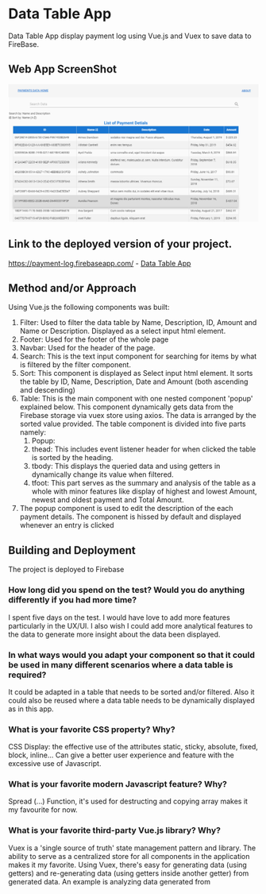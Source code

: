 # Data Table App

Data Table App display payment log using Vue.js and Vuex to save data to FireBase. 

## Web App ScreenShot

![Web App ScreenShot](/image/screenshot.png)

## Link to the deployed version of your project.

https://payment-log.firebaseapp.com/ - [Data Table App](https://payment-log.firebaseapp.com/)

## Method and/or Approach

Using Vue.js the following components was built:

1. Filter: Used to filter the data table by Name, Description, ID, Amount and Name or Description. Displayed as a select input html element.
2. Footer: Used for the footer of the whole page
3. Navbar: Used for the header of the page.
4. Search: This is the text input component for searching for items by what is filtered by the filter component.
5. Sort: This component is displayed as Select input html element. It sorts the table by ID, Name, Description, Date and Amount (both ascending and descending)
6. Table: This is the main component with one nested component 'popup' explained below. This component dynamically gets data from the Firebase storage via vuex store using axios.
The data is arranged by the sorted value provided. The table component is divided into five parts namely:
    1. Popup:
    2. thead: This includes event listener header for when clicked the table is sorted by the heading.
    3. tbody: This displays the queried data and using getters in dynamically change its value when filtered.
    4. tfoot: This part serves as the summary and analysis of the table as a whole with minor features like display of highest and lowest Amount, newest and oldest payment and Total Amount. 
7. The popup component is used to edit the description of the each payment details. The component is hissed by default and displayed whenever an entry is clicked


## Building and Deployment
The project is deployed to Firebase


### How long did you spend on the test? Would you do anything differently if you had more time?

I spent five days on the test. I would have love to add more features particularly in the UX/UI. I also wish I could add more analytical features to the data to generate more insight about the data been displayed.


### In what ways would you adapt your component so that it could be used in many different scenarios where a data table is required?

It could be adapted in a table that needs to be sorted and/or filtered. Also it could also be reused where a data table needs to be dynamically displayed as in this app.

### What is your favorite CSS property? Why?

CSS Display: the effective use of the attributes static, sticky, absolute, fixed, block, inline... Can give a better user experience and feature with the excessive use of Javascript.

### What is your favorite modern Javascript feature? Why?

Spread (...) Function, it's used for destructing and copying array makes it my favourite for now.


### What is your favorite third-party Vue.js library? Why?

Vuex is a 'single source of truth' state management pattern and library. The ability to serve as a centralized store for all components in the application makes it my favorite. Using Vuex, there's easy for generating data (using getters) and re-generating data (using getters inside another getter) from generated data. An example is analyzing data generated from


